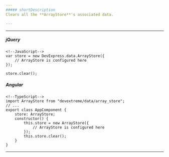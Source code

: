 ```yaml
---
##### shortDescription
Clears all the **ArrayStore**'s associated data.

---
```

---
##### jQuery

    <!--JavaScript-->
    var store = new DevExpress.data.ArrayStore({
        // ArrayStore is configured here
    });

    store.clear();

##### Angular

    <!--TypeScript-->
    import ArrayStore from "devextreme/data/array_store";
    // ...
    export class AppComponent {
        store: ArrayStore;
        constructor() {
            this.store = new ArrayStore({
                // ArrayStore is configured here
            });
            this.store.clear();
        }
    }

---